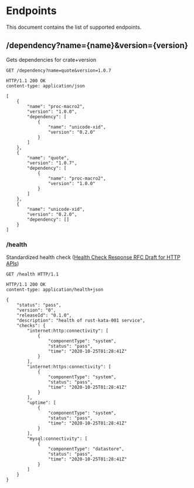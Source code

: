 # Endpoints

This document contains the list of supported endpoints.

## /dependency?name={name}&version={version}

Gets dependencies for crate+version

```
GET /dependency?name=quote&version=1.0.7

HTTP/1.1 200 OK
content-type: application/json

[
    {
        "name": "proc-macro2",
        "version": "1.0.0",
        "dependency": [
            {
                "name": "unicode-xid",
                "version": "0.2.0"
            }
        ]
    },
    {
        "name": "quote",
        "version": "1.0.7",
        "dependency": [
            {
                "name": "proc-macro2",
                "version": "1.0.0"
            }
        ]
    },
    {
        "name": "unicode-xid",
        "version": "0.2.0",
        "dependency": []
    }
]
```

### /health

Standardized health check ([Health Check Response RFC Draft for HTTP APIs](https://github.com/inadarei/rfc-healthcheck))

```
GET /health HTTP/1.1

HTTP/1.1 200 OK
content-type: application/health+json

{
    "status": "pass",
    "version": "0",
    "releaseId": "0.1.0",
    "description": "health of rust-kata-001 service",
    "checks": {
        "internet:http:connectivity": [
            {
                "componentType": "system",
                "status": "pass",
                "time": "2020-10-25T01:28:41Z"
            }
        ],
        "internet:https:connectivity": [
            {
                "componentType": "system",
                "status": "pass",
                "time": "2020-10-25T01:28:41Z"
            }
        ],
        "uptime": [
            {
                "componentType": "system",
                "status": "pass",
                "time": "2020-10-25T01:28:41Z"
            }
        ],
        "mysql:connectivity": [
            {
                "componentType": "datastore",
                "status": "pass",
                "time": "2020-10-25T01:28:41Z"
            }
        ]
    }
}
```